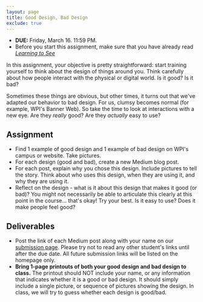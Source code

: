 ```yaml
---
layout: page
title: Good Design, Bad Design
exclude: true
---
```


- **DUE:** Friday, March 16. 11:59 PM.
- Before you start this assignment, make sure that you have already read [_Learning to See_](https://ia.net/know-how/learning-to-see)

In this assignment, your objective is pretty straightforward: start training yourself to think about the design of things around you. Think carefully about how people interact with the physical or digital world. Is it good? Is it bad?

Sometimes these things are obvious, but other times, it turns out that we've adapted our behavior to bad design. For us, clumsy becomes normal (for example, WPI's Banner Web). So take the time to look at interactions with a new eye. Are they _really_ good? Are they _actually_ easy to use?

## Assignment
- Find 1 example of good design and 1 example of bad design on WPI's campus or website. Take pictures.
- For each design (good and bad), create a new Medium blog post.
- For each post, explain why you chose this design. Include pictures to tell the story. Think about who uses this design, when they are using it, and why they are using it.
- Reflect on the design - what is it about this design that makes it good (or bad)? You might not necessarily be able to articulate this clearly at this point in the course... that's okay! Try your best. Is it easy to use? Does it make people feel good?

## Deliverables
- Post the link of each Medium post along with your name on our [submission page](https://docs.google.com/spreadsheets/d/1JV-dlcXFRXPoh-2ms8BZEtR_dzpDk8Sa-sTBIVfgzcU/edit#gid=0). Please try not to read any other student's links until after the due date. All future submission links will be listed on the homepage only.
- **Bring 1-page printouts of both your good design and bad design to class.** The printout should NOT include your name, or any information that indicates whether it is a good or bad design. It should simply include a single picture, or sequence of pictures showing the design. In class, we will try to guess whether each design is good/bad.
